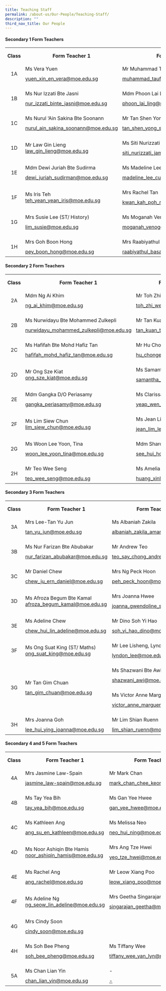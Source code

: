 ```yaml
---
title: Teaching Staff
permalink: /about-us/Our-People/Teaching-Staff/
description: ""
third_nav_title: Our People
---
```

#### **Secondary 1 Form Teachers**
       
<table class="MsoTableGrid" border="0" cellspacing="0" cellpadding="0" style="border-collapse:collapse;border:none;mso-yfti-tbllook:1184;mso-padding-alt:
 0cm 5.4pt 0cm 5.4pt;mso-border-insideh:none;mso-border-insidev:none"><tbody><tr style="mso-yfti-irow:0;mso-yfti-firstrow:yes;height:25.5pt"><td width="56" style="width:42.3pt;padding:0cm 5.4pt 0cm 5.4pt;height:25.5pt"><p class="MsoNormal" align="center" style="margin-bottom:0cm;text-align:center;
  line-height:normal"><b>Class</b></p></td><td width="246" style="width:184.25pt;border:solid white 1.0 pt;border-bottom:solid white 1.0 pt; padding:0cm 5.4pt 0cm 5.4pt;height:25.5pt"><p class="MsoNormal" align="center" style="margin-bottom:0cm;text-align:center;
  line-height:normal"><b>Form Teacher 1</b></p></td><td width="321" style="width:240.95pt;padding:0cm 5.4pt 0cm 5.4pt;height:25.5pt"><p class="MsoNormal" align="center" style="margin-bottom:0cm;text-align:center;
  line-height:normal"><b>Form Teacher 2</b></p></td></tr><tr style="mso-yfti-irow:1;height:25.5pt"><td width="56" style="width:42.3pt;padding:0cm 5.4pt 0cm 5.4pt;height:25.5pt"><p class="MsoNormal" align="center" style="margin-bottom:0cm;text-align:center;
  line-height:2">1A</p></td><td width="246" style="width:184.25pt;padding:0cm 5.4pt 0cm 5.4pt;height:25.5pt"><p class="MsoNormal" style="margin-bottom:0cm;line-height:2">Ms Vera Yuen<br><a href="yuen_xin_en_vera@moe.edu.sg">yuen_xin_en_vera@moe.edu.sg</a></p></td><td width="321" style="width:240.95pt;padding:0cm 5.4pt 0cm 5.4pt;height:25.5pt"><p class="MsoNormal" style="margin-bottom:0cm;line-height:2">Mr Muhammad Taufiq Bin Najmuddeen<br><a href="muhammad_taufiq_najmuddeen@moe.edu.sg">muhammad_taufiq_najmuddeen@moe.edu.sg</a></p></td></tr><tr style="mso-yfti-irow:2;height:25.5pt"><td width="56" style="width:42.3pt;padding:0cm 5.4pt 0cm 5.4pt;height:25.5pt"><p class="MsoNormal" align="center" style="margin-bottom:0cm;text-align:center;
  line-height:2">1B</p></td><td width="246" style="width:184.25pt;padding:0cm 5.4pt 0cm 5.4pt;height:25.5pt"><p class="MsoNormal" style="margin-bottom:0cm;line-height:2">Ms Nur Izzati Bte Jasni<br><a href="nur_izzati_binte_jasni@moe.edu.sg">nur_izzati_binte_jasni@moe.edu.sg</a></p></td><td width="321" style="width:240.95pt;padding:0cm 5.4pt 0cm 5.4pt;height:25.5pt"><p class="MsoNormal" style="margin-bottom:0cm;line-height:2">Mdm Phoon Lai Ling<br><a href="phoon_lai_ling@moe.edu.sg">phoon_lai_ling@moe.edu.sg</a></p></td></tr><tr style="mso-yfti-irow:3;height:25.5pt"><td width="56" style="width:42.3pt;padding:0cm 5.4pt 0cm 5.4pt;height:25.5pt"><p class="MsoNormal" align="center" style="margin-bottom:0cm;text-align:center;
  line-height:2">1C</p></td><td width="246" style="width:184.25pt;padding:0cm 5.4pt 0cm 5.4pt;height:25.5pt"><p class="MsoNormal" style="margin-bottom:0cm;line-height:2">Ms Nurul ‘Ain Sakina Bte Soonann<br><a href="nurul_ain_sakina_soonann@moe.edu.sg">nurul_ain_sakina_soonann@moe.edu.sg</a></p></td><td width="321" style="width:240.95pt;padding:0cm 5.4pt 0cm 5.4pt;height:25.5pt"><p class="MsoNormal" style="margin-bottom:0cm;line-height:2">Mr Tan Shen Yong Samuel<br><a href="tan_shen_yong_samuel@moe.edu.sg">tan_shen_yong_samuel@moe.edu.sg</a></p></td></tr><tr style="mso-yfti-irow:4;height:25.5pt"><td width="56" style="width:42.3pt;padding:0cm 5.4pt 0cm 5.4pt;height:25.5pt"><p class="MsoNormal" align="center" style="margin-bottom:0cm;text-align:center;
  line-height:2">1D</p></td><td width="246" style="width:184.25pt;padding:0cm 5.4pt 0cm 5.4pt;height:25.5pt"><p class="MsoNormal" style="margin-bottom:0cm;line-height:2l">Mr Law Gin Lieng<br><a href="law_gin_lieng@moe.edu.sg">law_gin_lieng@moe.edu.sg</a></p></td><td width="321" style="width:240.95pt;padding:0cm 5.4pt 0cm 5.4pt;height:25.5pt"><p class="MsoNormal" style="margin-bottom:0cm;line-height:2">Ms Siti Nurizzati Bte Jamil<br><a href="siti_nurizzati_jamil@moe.edu.sg">siti_nurizzati_jamil@moe.edu.sg</a></p></td></tr><tr style="mso-yfti-irow:5;height:25.5pt"><td width="56" style="width:42.3pt;padding:0cm 5.4pt 0cm 5.4pt;height:25.5pt"><p class="MsoNormal" align="center" style="margin-bottom:0cm;text-align:center;
  line-height:2">1E</p></td><td width="246" style="width:184.25pt;padding:0cm 5.4pt 0cm 5.4pt;height:25.5pt"><p class="MsoNormal" style="margin-bottom:0cm;line-height:2">Mdm Dewi Juriah Bte Sudirma<br><a href="dewi_juriah_sudirman@moe.edu.sg">dewi_juriah_sudirman@moe.edu.sg</a></p></td><td width="321" style="width:240.95pt;padding:0cm 5.4pt 0cm 5.4pt;height:25.5pt"><p class="MsoNormal" style="margin-bottom:0cm;line-height:2">Ms Madeline Lee Cui Ying<br><a href="madeline_lee_cui_ying@moe.edu.sg">madeline_lee_cui_ying@moe.edu.sg</a></p></td></tr><tr style="mso-yfti-irow:6;height:25.5pt"><td width="56" style="width:42.3pt;padding:0cm 5.4pt 0cm 5.4pt;height:25.5pt"><p class="MsoNormal" align="center" style="margin-bottom:0cm;text-align:center;
  line-height:2">1F</p></td><td width="246" style="width:184.25pt;padding:0cm 5.4pt 0cm 5.4pt;height:25.5pt"><p class="MsoNormal" style="margin-bottom:0cm;line-height:2l">Ms Iris Teh<br><a href="teh_yean_yean_iris@moe.edu.sg">teh_yean_yean_iris@moe.edu.sg</a></p></td><td width="321" style="width:240.95pt;padding:0cm 5.4pt 0cm 5.4pt;height:25.5pt"><p class="MsoNormal" style="margin-bottom:0cm;line-height:2">Mrs Rachel Tan<br><a href="kwan_kah_poh_rachel@moe.edu.sg">kwan_kah_poh_rachel@moe.edu.sg</a></p></td></tr><tr style="mso-yfti-irow:7;height:25.5pt"><td width="56" style="width:42.3pt;padding:0cm 5.4pt 0cm 5.4pt;height:25.5pt"><p class="MsoNormal" align="center" style="margin-bottom:0cm;text-align:center;
  line-height:2">1G</p></td><td width="246" style="width:184.25pt;padding:0cm 5.4pt 0cm 5.4pt;height:25.5pt"><p class="MsoNormal" style="margin-bottom:0cm;line-height:2">Mrs Susie Lee (ST/ History)<br><a href="lim_susie@moe.edu.sg">lim_susie@moe.edu.sg</a></p></td><td width="321" style="width:240.95pt;padding:0cm 5.4pt 0cm 5.4pt;height:25.5pt"><p class="MsoNormal" style="margin-bottom:0cm;line-height:2">Ms Moganah Venogopal<br><a href="moganah_venogopal@moe.edu.sg">moganah_venogopal@moe.edu.sg</a></p></td></tr><tr style="mso-yfti-irow:8;mso-yfti-lastrow:yes;height:25.5pt"><td width="56" style="width:42.3pt;padding:0cm 5.4pt 0cm 5.4pt;height:25.5pt"><p class="MsoNormal" align="center" style="margin-bottom:0cm;text-align:center;
  line-height:2">1H</p></td><td width="246" style="width:184.25pt;padding:0cm 5.4pt 0cm 5.4pt;height:25.5pt"><p class="MsoNormal" style="margin-bottom:0cm;line-height:2">Mrs Goh Boon Hong<br><a href="pey_boon_hong@moe.edu.sg">pey_boon_hong@moe.edu.sg</a></p></td><td width="321" style="width:240.95pt;padding:0cm 5.4pt 0cm 5.4pt;height:25.5pt"><p class="MsoNormal" style="margin-bottom:0cm;line-height:2">Mrs Raabiyathul Basariah<br><a href="raabiyathul_basariah@moe.edu.sg">raabiyathul_basariah@moe.edu.sg</a></p></td></tr></tbody></table>

#### **Secondary 2 Form Teachers**


<table class="MsoTableGrid" border="0" cellspacing="0" cellpadding="0" style="border-collapse:collapse;border:none;mso-yfti-tbllook:1184;mso-padding-alt:
 0cm 5.4pt 0cm 5.4pt;mso-border-insideh:none;mso-border-insidev:none"><tbody><tr style="mso-yfti-irow:0;mso-yfti-firstrow:yes;height:25.5pt"><td width="56" style="width:42.3pt;padding:0cm 5.4pt 0cm 5.4pt;height:25.5pt"><p class="MsoNormal" align="center" style="margin-bottom:0cm;text-align:center;
  line-height:normal"><b>Class</b></p></td><td width="246" style="width:184.25pt;border:solid white 1.0 pt;border-bottom:solid white 1.0 pt; padding:0cm 5.4pt 0cm 5.4pt;height:25.5pt"><p class="MsoNormal" align="center" style="margin-bottom:0cm;text-align:center;
  line-height:normal"><b>Form Teacher 1</b></p></td><td width="321" style="width:240.95pt;padding:0cm 5.4pt 0cm 5.4pt;height:25.5pt"><p class="MsoNormal" align="center" style="margin-bottom:0cm;text-align:center;
  line-height:normal"><b>Form Teacher 2</b></p></td></tr><tr style="mso-yfti-irow:1;height:25.5pt"><td width="56" style="width:42.3pt;padding:0cm 5.4pt 0cm 5.4pt;height:25.5pt"><p class="MsoNormal" align="center" style="margin-bottom:0cm;text-align:center;
  line-height:2">2A</p></td><td width="246" style="width:184.25pt;padding:0cm 5.4pt 0cm 5.4pt;height:25.5pt"><p class="MsoNormal" style="margin-bottom:0cm;line-height:2">Mdm Ng Ai Khim<br><a href="ng_ai_khim@moe.edu.sg">ng_ai_khim@moe.edu.sg</a></p></td><td width="321" style="width:240.95pt;padding:0cm 5.4pt 0cm 5.4pt;height:25.5pt"><p class="MsoNormal" style="margin-bottom:0cm;line-height:2">Mr Toh Zhi Wen Alvin<br><a href="toh_zhi_wen_alvin@moe.edu.sg">toh_zhi_wen_alvin@moe.edu.sg</a></p></td></tr><tr style="mso-yfti-irow:2;height:25.5pt"><td width="56" style="width:42.3pt;padding:0cm 5.4pt 0cm 5.4pt;height:25.5pt"><p class="MsoNormal" align="center" style="margin-bottom:0cm;text-align:center;
  line-height:2">2B</p></td><td width="246" style="width:184.25pt;padding:0cm 5.4pt 0cm 5.4pt;height:25.5pt"><p class="MsoNormal" style="margin-bottom:0cm;line-height:2">Ms Nurwidayu Bte Mohammed Zulkepli<br><a href="nurwidayu_mohammed_zulkepli@moe.edu.sg">nurwidayu_mohammed_zulkepli@moe.edu.sg</a></p></td><td width="321" style="width:240.95pt;padding:0cm 5.4pt 0cm 5.4pt;height:25.5pt"><p class="MsoNormal" style="margin-bottom:0cm;line-height:2">Mr Tan Kuan Ting<br><a href="tan_kuan_ting@moe.edu.sg">tan_kuan_ting@moe.edu.sg</a></p></td></tr><tr style="mso-yfti-irow:3;height:25.5pt"><td width="56" style="width:42.3pt;padding:0cm 5.4pt 0cm 5.4pt;height:25.5pt"><p class="MsoNormal" align="center" style="margin-bottom:0cm;text-align:center;
  line-height:2">2C</p></td><td width="246" style="width:184.25pt;padding:0cm 5.4pt 0cm 5.4pt;height:25.5pt"><p class="MsoNormal" style="margin-bottom:0cm;line-height:2">Ms Hafifah Bte Mohd Hafiz Tan<br><a href="hafifah_mohd_hafiz_tan@moe.edu.sg">hafifah_mohd_hafiz_tan@moe.edu.sg</a></p></td><td width="321" style="width:240.95pt;padding:0cm 5.4pt 0cm 5.4pt;height:25.5pt"><p class="MsoNormal" style="margin-bottom:0cm;line-height:2">Mr Hu Chong 'En<br><a href="hu_chongen@moe.edu.sg">hu_chongen@moe.edu.sg</a></p></td></tr><tr style="mso-yfti-irow:4;height:25.5pt"><td width="56" style="width:42.3pt;padding:0cm 5.4pt 0cm 5.4pt;height:25.5pt"><p class="MsoNormal" align="center" style="margin-bottom:0cm;text-align:center;
  line-height:2">2D</p></td><td width="246" style="width:184.25pt;padding:0cm 5.4pt 0cm 5.4pt;height:25.5pt"><p class="MsoNormal" style="margin-bottom:0cm;line-height:2l">Mr Ong Sze Kiat<br><a href="ong_sze_kiat@moe.edu.sg">ong_sze_kiat@moe.edu.sg</a></p></td><td width="321" style="width:240.95pt;padding:0cm 5.4pt 0cm 5.4pt;height:25.5pt"><p class="MsoNormal" style="margin-bottom:0cm;line-height:2">Ms Samantha Han<br><a href="samantha_han_jiawen@moe.edu.sg">samantha_han_jiawen@moe.edu.sg</a></p></td></tr><tr style="mso-yfti-irow:5;height:25.5pt"><td width="56" style="width:42.3pt;padding:0cm 5.4pt 0cm 5.4pt;height:25.5pt"><p class="MsoNormal" align="center" style="margin-bottom:0cm;text-align:center;
  line-height:2">2E</p></td><td width="246" style="width:184.25pt;padding:0cm 5.4pt 0cm 5.4pt;height:25.5pt"><p class="MsoNormal" style="margin-bottom:0cm;line-height:2">Mdm Gangka D/O Periasamy<br><a href="gangka_periasamy@moe.edu.sg">gangka_periasamy@moe.edu.sg</a></p></td><td width="321" style="width:240.95pt;padding:0cm 5.4pt 0cm 5.4pt;height:25.5pt"><p class="MsoNormal" style="margin-bottom:0cm;line-height:2">Ms Clarissa Yeap<br><a href="yeap_wen_qi_clarissa@moe.edu.sg">yeap_wen_qi_clarissa@moe.edu.sg</a></p></td></tr><tr style="mso-yfti-irow:6;height:25.5pt"><td width="56" style="width:42.3pt;padding:0cm 5.4pt 0cm 5.4pt;height:25.5pt"><p class="MsoNormal" align="center" style="margin-bottom:0cm;text-align:center;
  line-height:2">2F</p></td><td width="246" style="width:184.25pt;padding:0cm 5.4pt 0cm 5.4pt;height:25.5pt"><p class="MsoNormal" style="margin-bottom:0cm;line-height:2l">Ms Lim Siew Chun<br><a href="lim_siew_chun@moe.edu.sg">lim_siew_chun@moe.edu.sg</a></p></td><td width="321" style="width:240.95pt;padding:0cm 5.4pt 0cm 5.4pt;height:25.5pt"><p class="MsoNormal" style="margin-bottom:0cm;line-height:2">Ms Jean Lim Le hui<br><a href="jean_lim_le_hui@moe.edu.sg">jean_lim_le_hui@moe.edu.sg</a></p></td></tr><tr style="mso-yfti-irow:7;height:25.5pt"><td width="56" style="width:42.3pt;padding:0cm 5.4pt 0cm 5.4pt;height:25.5pt"><p class="MsoNormal" align="center" style="margin-bottom:0cm;text-align:center;
  line-height:2">2G</p></td><td width="246" style="width:184.25pt;padding:0cm 5.4pt 0cm 5.4pt;height:25.5pt"><p class="MsoNormal" style="margin-bottom:0cm;line-height:2">Ms Woon Lee Yoon, Tina<br><a href="woon_lee_yoon_tina@moe.edu.sg">woon_lee_yoon_tina@moe.edu.sg</a></p></td><td width="321" style="width:240.95pt;padding:0cm 5.4pt 0cm 5.4pt;height:25.5pt"><p class="MsoNormal" style="margin-bottom:0cm;line-height:2">Mdm Sharon See<br><a href="see_hui_hoon@moe.edu.sg">see_hui_hoon@moe.edu.sg</a></p></td></tr><tr style="mso-yfti-irow:8;mso-yfti-lastrow:yes;height:25.5pt"><td width="56" style="width:42.3pt;padding:0cm 5.4pt 0cm 5.4pt;height:25.5pt"><p class="MsoNormal" align="center" style="margin-bottom:0cm;text-align:center;
  line-height:2">2H</p></td><td width="246" style="width:184.25pt;padding:0cm 5.4pt 0cm 5.4pt;height:25.5pt"><p class="MsoNormal" style="margin-bottom:0cm;line-height:2">Mr Teo Wee Seng<br><a href="teo_wee_seng@moe.edu.sg">teo_wee_seng@moe.edu.sg</a></p></td><td width="321" style="width:240.95pt;padding:0cm 5.4pt 0cm 5.4pt;height:25.5pt"><p class="MsoNormal" style="margin-bottom:0cm;line-height:2">Ms Amelia Huang Xin Lei<br><a href="huang_xinlei_amelia@moe.edu.sg">huang_xinlei_amelia@moe.edu.sg</a></p></td></tr></tbody></table>

#### **Secondary 3 Form Teachers**

<table class="MsoTableGrid" border="0" cellspacing="0" cellpadding="0" style="border-collapse:collapse;border:none;mso-yfti-tbllook:1184;mso-padding-alt:
 0cm 5.4pt 0cm 5.4pt;mso-border-insideh:none;mso-border-insidev:none"><tbody><tr style="mso-yfti-irow:0;mso-yfti-firstrow:yes;height:25.5pt"><td width="56" style="width:42.3pt;padding:0cm 5.4pt 0cm 5.4pt;height:25.5pt"><p class="MsoNormal" align="center" style="margin-bottom:0cm;text-align:center;
  line-height:normal"><b>Class</b></p></td><td width="246" style="width:184.25pt;border:solid white 1.0 pt;border-bottom:solid white 1.0 pt; padding:0cm 5.4pt 0cm 5.4pt;height:25.5pt"><p class="MsoNormal" align="center" style="margin-bottom:0cm;text-align:center;
  line-height:normal"><b>Form Teacher 1</b></p></td><td width="321" style="width:240.95pt;padding:0cm 5.4pt 0cm 5.4pt;height:25.5pt"><p class="MsoNormal" align="center" style="margin-bottom:0cm;text-align:center;
  line-height:normal"><b>Form Teacher 2</b></p></td></tr><tr style="mso-yfti-irow:1;height:25.5pt"><td width="56" style="width:42.3pt;padding:0cm 5.4pt 0cm 5.4pt;height:25.5pt"><p class="MsoNormal" align="center" style="margin-bottom:0cm;text-align:center;
  line-height:2">3A</p></td><td width="246" style="width:184.25pt;padding:0cm 5.4pt 0cm 5.4pt;height:25.5pt"><p class="MsoNormal" style="margin-bottom:0cm;line-height:2">Mrs Lee-Tan Yu Jun<br><a href="tan_yu_jun@moe.edu.sg">tan_yu_jun@moe.edu.sg</a></p></td><td width="321" style="width:240.95pt;padding:0cm 5.4pt 0cm 5.4pt;height:25.5pt"><p class="MsoNormal" style="margin-bottom:0cm;line-height:2">Ms Albaniah Zakila<br><a href="albaniah_zakila_aman@moe.edu.sg">albaniah_zakila_aman@moe.edu.sg</a></p></td></tr><tr style="mso-yfti-irow:2;height:25.5pt"><td width="56" style="width:42.3pt;padding:0cm 5.4pt 0cm 5.4pt;height:25.5pt"><p class="MsoNormal" align="center" style="margin-bottom:0cm;text-align:center;
  line-height:2">3B</p></td><td width="246" style="width:184.25pt;padding:0cm 5.4pt 0cm 5.4pt;height:25.5pt"><p class="MsoNormal" style="margin-bottom:0cm;line-height:2">Ms Nur Farizan Bte Abubakar<br><a href="nur_farizan_abubakar@moe.edu.sg">nur_farizan_abubakar@moe.edu.sg</a></p></td><td width="321" style="width:240.95pt;padding:0cm 5.4pt 0cm 5.4pt;height:25.5pt"><p class="MsoNormal" style="margin-bottom:0cm;line-height:2">Mr Andrew Teo<br><a href="teo_say_chong_andrew@moe.edu.sg">teo_say_chong_andrew@moe.edu.sg</a></p></td></tr><tr style="mso-yfti-irow:3;height:25.5pt"><td width="56" style="width:42.3pt;padding:0cm 5.4pt 0cm 5.4pt;height:25.5pt"><p class="MsoNormal" align="center" style="margin-bottom:0cm;text-align:center;
  line-height:2">3C</p></td><td width="246" style="width:184.25pt;padding:0cm 5.4pt 0cm 5.4pt;height:25.5pt"><p class="MsoNormal" style="margin-bottom:0cm;line-height:2">Mr Daniel Chew<br><a href="chew_ju_ern_daniel@moe.edu.sg">chew_ju_ern_daniel@moe.edu.sg</a></p></td><td width="321" style="width:240.95pt;padding:0cm 5.4pt 0cm 5.4pt;height:25.5pt"><p class="MsoNormal" style="margin-bottom:0cm;line-height:2">Mrs Ng Peck Hoon<br><a href="peh_peck_hoon@moe.edu.sg">peh_peck_hoon@moe.edu.sg</a></p></td></tr><tr style="mso-yfti-irow:4;height:25.5pt"><td width="56" style="width:42.3pt;padding:0cm 5.4pt 0cm 5.4pt;height:25.5pt"><p class="MsoNormal" align="center" style="margin-bottom:0cm;text-align:center;
  line-height:2">3D</p></td><td width="246" style="width:184.25pt;padding:0cm 5.4pt 0cm 5.4pt;height:25.5pt"><p class="MsoNormal" style="margin-bottom:0cm;line-height:2l">Ms Afroza Begum Bte Kamal<br><a href="afroza_begum_kamal@moe.edu.sg">afroza_begum_kamal@moe.edu.sg</a></p></td><td width="321" style="width:240.95pt;padding:0cm 5.4pt 0cm 5.4pt;height:25.5pt"><p class="MsoNormal" style="margin-bottom:0cm;line-height:2">Mrs Joanna Hwee<br><a href="joanna_gwendoline_sim@moe.edu.sg">joanna_gwendoline_sim@moe.edu.sg</a></p></td></tr><tr style="mso-yfti-irow:5;height:25.5pt"><td width="56" style="width:42.3pt;padding:0cm 5.4pt 0cm 5.4pt;height:25.5pt"><p class="MsoNormal" align="center" style="margin-bottom:0cm;text-align:center;
  line-height:2">3E</p></td><td width="246" style="width:184.25pt;padding:0cm 5.4pt 0cm 5.4pt;height:25.5pt"><p class="MsoNormal" style="margin-bottom:0cm;line-height:2">Ms Adeline Chew<br><a href="chew_hui_lin_adeline@moe.edu.sg">chew_hui_lin_adeline@moe.edu.sg</a></p></td><td width="321" style="width:240.95pt;padding:0cm 5.4pt 0cm 5.4pt;height:25.5pt"><p class="MsoNormal" style="margin-bottom:0cm;line-height:2">Mr Dino Soh Yi Hao<br><a href="soh_yi_hao_dino@moe.edu.sg">soh_yi_hao_dino@moe.edu.sg</a></p></td></tr><tr style="mso-yfti-irow:6;height:25.5pt"><td width="56" style="width:42.3pt;padding:0cm 5.4pt 0cm 5.4pt;height:25.5pt"><p class="MsoNormal" align="center" style="margin-bottom:0cm;text-align:center;
  line-height:2">3F</p></td><td width="246" style="width:184.25pt;padding:0cm 5.4pt 0cm 5.4pt;height:25.5pt"><p class="MsoNormal" style="margin-bottom:0cm;line-height:2l">Ms Ong Suat King (ST/ Maths)<br><a href="ong_suat_king@moe.edu.sg">ong_suat_king@moe.edu.sg</a></p></td><td width="321" style="width:240.95pt;padding:0cm 5.4pt 0cm 5.4pt;height:25.5pt"><p class="MsoNormal" style="margin-bottom:0cm;line-height:2">Mr Lee Lisheng, Lyndon<br><a href="lyndon_lee@moe.edu.sg">lyndon_lee@moe.edu.sg</a></p></td></tr><tr style="mso-yfti-irow:7;height:25.5pt"><td width="56" style="width:42.3pt;padding:0cm 5.4pt 0cm 5.4pt;height:25.5pt"><p class="MsoNormal" align="center" style="margin-bottom:0cm;text-align:center;
  line-height:2">3G</p></td><td width="246" style="width:184.25pt;padding:0cm 5.4pt 0cm 5.4pt;height:25.5pt"><p class="MsoNormal" style="margin-bottom:0cm;line-height:2">Mr Tan Gim Chuan<br><a href="tan_gim_chuan@moe.edu.sg">tan_gim_chuan@moe.edu.sg</a></p></td><td width="321" style="width:240.95pt;padding:0cm 5.4pt 0cm 5.4pt;height:25.5pt"><p class="MsoNormal" style="margin-bottom:0cm;line-height:2">Ms Shazwani Bte Awi<br><a href="shazwani_awi@moe.edu.sg">shazwani_awi@moe.edu.sg</a></p><p class="MsoNormal" style="margin-bottom:0cm;line-height:2">Ms Victor Anne Marguerute<br><a href="victor_anne_marguerite@moe.edu.sg">victor_anne_marguerite@moe.edu.sg</a></p></td></tr><tr style="mso-yfti-irow:8;mso-yfti-lastrow:yes;height:25.5pt"><td width="56" style="width:42.3pt;padding:0cm 5.4pt 0cm 5.4pt;height:25.5pt"><p class="MsoNormal" align="center" style="margin-bottom:0cm;text-align:center;
  line-height:2">3H</p></td><td width="246" style="width:184.25pt;padding:0cm 5.4pt 0cm 5.4pt;height:25.5pt"><p class="MsoNormal" style="margin-bottom:0cm;line-height:2">Mrs Joanna Goh<br><a href="lee_hui_ying_joanna@moe.edu.sg">lee_hui_ying_joanna@moe.edu.sg</a></p></td><td width="321" style="width:240.95pt;padding:0cm 5.4pt 0cm 5.4pt;height:25.5pt"><p class="MsoNormal" style="margin-bottom:0cm;line-height:2">Mr Lim Shian Ruenn<br><a href="lim_shian_ruenn@moe.edu.sg">lim_shian_ruenn@moe.edu.sg</a></p></td></tr></tbody></table>

#### **Secondary 4 and 5 Form Teachers**

<table class="MsoTableGrid" border="0" cellspacing="0" cellpadding="0" style="border-collapse:collapse;border:none;mso-yfti-tbllook:1184;mso-padding-alt:
 0cm 5.4pt 0cm 5.4pt;mso-border-insideh:none;mso-border-insidev:none"><tbody><tr style="mso-yfti-irow:0;mso-yfti-firstrow:yes;height:25.5pt"><td width="56" style="width:42.3pt;padding:0cm 5.4pt 0cm 5.4pt;height:25.5pt"><p class="MsoNormal" align="center" style="margin-bottom:0cm;text-align:center;
  line-height:normal"><b>Class</b></p></td><td width="246" style="width:184.25pt;border:solid white 1.0 pt;border-bottom:solid white 1.0 pt; padding:0cm 5.4pt 0cm 5.4pt;height:25.5pt"><p class="MsoNormal" align="center" style="margin-bottom:0cm;text-align:center;
  line-height:normal"><b>Form Teacher 1</b></p></td><td width="321" style="width:240.95pt;padding:0cm 5.4pt 0cm 5.4pt;height:25.5pt"><p class="MsoNormal" align="center" style="margin-bottom:0cm;text-align:center;
  line-height:normal"><b>Form Teacher 2</b></p></td></tr><tr style="mso-yfti-irow:1;height:25.5pt"><td width="56" style="width:42.3pt;padding:0cm 5.4pt 0cm 5.4pt;height:25.5pt"><p class="MsoNormal" align="center" style="margin-bottom:0cm;text-align:center;
  line-height:2">4A</p></td><td width="246" style="width:184.25pt;padding:0cm 5.4pt 0cm 5.4pt;height:25.5pt"><p class="MsoNormal" style="margin-bottom:0cm;line-height:2">Mrs Jasmine Law-Spain<br><a href="jasmine_law-spain@moe.edu.sg">jasmine_law-spain@moe.edu.sg</a></p></td><td width="321" style="width:240.95pt;padding:0cm 5.4pt 0cm 5.4pt;height:25.5pt"><p class="MsoNormal" style="margin-bottom:0cm;line-height:2">Mr Mark Chan<br><a href="mark_chan_chee_keong@moe.edu.sg">mark_chan_chee_keong@moe.edu.sg</a></p></td></tr><tr style="mso-yfti-irow:2;height:25.5pt"><td width="56" style="width:42.3pt;padding:0cm 5.4pt 0cm 5.4pt;height:25.5pt"><p class="MsoNormal" align="center" style="margin-bottom:0cm;text-align:center;
  line-height:2">4B</p></td><td width="246" style="width:184.25pt;padding:0cm 5.4pt 0cm 5.4pt;height:25.5pt"><p class="MsoNormal" style="margin-bottom:0cm;line-height:2">Ms Tay Yea Bih<br><a href="tay_yea_bih@moe.edu.sg">tay_yea_bih@moe.edu.sg</a></p></td><td width="321" style="width:240.95pt;padding:0cm 5.4pt 0cm 5.4pt;height:25.5pt"><p class="MsoNormal" style="margin-bottom:0cm;line-height:2">Ms Gan Yee Hwee<br><a href="gan_yee_hwee@moe.edu.sg">gan_yee_hwee@moe.edu.sg</a></p></td></tr><tr style="mso-yfti-irow:3;height:25.5pt"><td width="56" style="width:42.3pt;padding:0cm 5.4pt 0cm 5.4pt;height:25.5pt"><p class="MsoNormal" align="center" style="margin-bottom:0cm;text-align:center;
  line-height:2">4C</p></td><td width="246" style="width:184.25pt;padding:0cm 5.4pt 0cm 5.4pt;height:25.5pt"><p class="MsoNormal" style="margin-bottom:0cm;line-height:2">Ms Kathleen Ang<br><a href="ang_su_en_kathleen@moe.edu.sg">ang_su_en_kathleen@moe.edu.sg</a></p></td><td width="321" style="width:240.95pt;padding:0cm 5.4pt 0cm 5.4pt;height:25.5pt"><p class="MsoNormal" style="margin-bottom:0cm;line-height:2">Ms Melissa Neo<br><a href="neo_hui_ning@moe.edu.sg">neo_hui_ning@moe.edu.sg</a></p></td></tr><tr style="mso-yfti-irow:4;height:25.5pt"><td width="56" style="width:42.3pt;padding:0cm 5.4pt 0cm 5.4pt;height:25.5pt"><p class="MsoNormal" align="center" style="margin-bottom:0cm;text-align:center;
  line-height:2">4D</p></td><td width="246" style="width:184.25pt;padding:0cm 5.4pt 0cm 5.4pt;height:25.5pt"><p class="MsoNormal" style="margin-bottom:0cm;line-height:2l">Ms Noor Ashiqin Bte Hamis<br><a href="noor_ashiqin_hamis@moe.edu.sg">noor_ashiqin_hamis@moe.edu.sg</a></p></td><td width="321" style="width:240.95pt;padding:0cm 5.4pt 0cm 5.4pt;height:25.5pt"><p class="MsoNormal" style="margin-bottom:0cm;line-height:2">Mrs Ang Tze Hwei<br><a href="yeo_tze_hwei@moe.edu.sg">yeo_tze_hwei@moe.edu.sg</a></p></td></tr><tr style="mso-yfti-irow:5;height:25.5pt"><td width="56" style="width:42.3pt;padding:0cm 5.4pt 0cm 5.4pt;height:25.5pt"><p class="MsoNormal" align="center" style="margin-bottom:0cm;text-align:center;
  line-height:2">4E</p></td><td width="246" style="width:184.25pt;padding:0cm 5.4pt 0cm 5.4pt;height:25.5pt"><p class="MsoNormal" style="margin-bottom:0cm;line-height:2">Ms Rachel Ang<br><a href="ang_rachel@moe.edu.sg">ang_rachel@moe.edu.sg</a></p></td><td width="321" style="width:240.95pt;padding:0cm 5.4pt 0cm 5.4pt;height:25.5pt"><p class="MsoNormal" style="margin-bottom:0cm;line-height:2">Mr Leow Xiang Poo<br><a href="leow_xiang_poo@moe.edu.sg">leow_xiang_poo@moe.edu.sg</a></p></td></tr><tr style="mso-yfti-irow:6;height:25.5pt"><td width="56" style="width:42.3pt;padding:0cm 5.4pt 0cm 5.4pt;height:25.5pt"><p class="MsoNormal" align="center" style="margin-bottom:0cm;text-align:center;
  line-height:2">4F</p></td><td width="246" style="width:184.25pt;padding:0cm 5.4pt 0cm 5.4pt;height:25.5pt"><p class="MsoNormal" style="margin-bottom:0cm;line-height:2l">Ms Adeline Ng<br><a href="ng_seow_lin_adeline@moe.edu.sg">ng_seow_lin_adeline@moe.edu.sg</a></p></td><td width="321" style="width:240.95pt;padding:0cm 5.4pt 0cm 5.4pt;height:25.5pt"><p class="MsoNormal" style="margin-bottom:0cm;line-height:2">Mrs Geetha Singarajan<br><a href="singarajan_geetha@moe.edu.sg">singarajan_geetha@moe.edu.sg</a></p></td></tr><tr style="mso-yfti-irow:7;height:25.5pt"><td width="56" style="width:42.3pt;padding:0cm 5.4pt 0cm 5.4pt;height:25.5pt"><p class="MsoNormal" align="center" style="margin-bottom:0cm;text-align:center;
  line-height:2">4G</p></td><td width="246" style="width:184.25pt;padding:0cm 5.4pt 0cm 5.4pt;height:25.5pt"><p class="MsoNormal" style="margin-bottom:0cm;line-height:2">Mrs Cindy Soon<br><a href="cindy_soon@moe.edu.sg">cindy_soon@moe.edu.sg</a></p></td><td width="321" style="width:240.95pt;padding:0cm 5.4pt 0cm 5.4pt;height:25.5pt"><p class="MsoNormal" style="margin-bottom:0cm;line-height:2"> <br><a href=""> </a></p></td></tr><tr style="mso-yfti-irow:8;mso-yfti-lastrow:yes;height:25.5pt"><td width="56" style="width:42.3pt;padding:0cm 5.4pt 0cm 5.4pt;height:25.5pt"><p class="MsoNormal" align="center" style="margin-bottom:0cm;text-align:center;
  line-height:2">4H</p></td><td width="246" style="width:184.25pt;padding:0cm 5.4pt 0cm 5.4pt;height:25.5pt"><p class="MsoNormal" style="margin-bottom:0cm;line-height:2">Ms Soh Bee Pheng<br><a href="soh_bee_pheng@moe.edu.sg">soh_bee_pheng@moe.edu.sg</a></p></td><td width="321" style="width:240.95pt;padding:0cm 5.4pt 0cm 5.4pt;height:25.5pt"><p class="MsoNormal" style="margin-bottom:0cm;line-height:2">Ms Tiffany Wee<br><a href="tiffany_wee_yan_lyn@moe.edu.sg">tiffany_wee_yan_lyn@moe.edu.sg</a></p></td></tr>
	<tr style="mso-yfti-irow:8;mso-yfti-lastrow:yes;height:25.5pt"><td width="56" style="width:42.3pt;padding:0cm 5.4pt 0cm 5.4pt;height:25.5pt"><p class="MsoNormal" align="center" style="margin-bottom:0cm;text-align:center;
  line-height:2">5A</p></td><td width="246" style="width:184.25pt;padding:0cm 5.4pt 0cm 5.4pt;height:25.5pt"><p class="MsoNormal" style="margin-bottom:0cm;line-height:2">Ms Chan Lian Yin<br><a href="chan_lian_yin@moe.edu.sg">chan_lian_yin@moe.edu.sg</a></p></td><td width="321" style="width:240.95pt;padding:0cm 5.4pt 0cm 5.4pt;height:25.5pt"><p class="MsoNormal" style="margin-bottom:0cm;line-height:2">-<br><a href="-">-</a></p></td></tr></tbody></table>